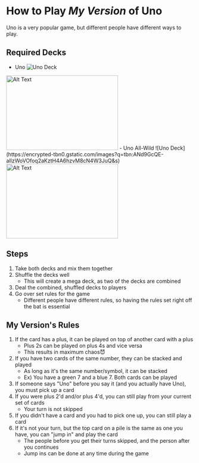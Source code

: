 # How to Play *My Version* of Uno
Uno is a very popular game, but different people have different ways to play.
## Required Decks
- Uno
![Uno Deck](https://m.media-amazon.com/images/I/71MrrNB7jCL.jpg)
<img src="https://m.media-amazon.com/images/I/71MrrNB7jCL.jpg" alt="Alt Text" width="300" height="200">
- Uno All-Wild
![Uno Deck](https://encrypted-tbn0.gstatic.com/images?q=tbn:ANd9GcQE-aIlzWoVOfoq2aKztH4A6hzvM8cN4W3JuQ&s)
<img src="https://encrypted-tbn0.gstatic.com/images?q=tbn:ANd9GcQE-aIlzWoVOfoq2aKztH4A6hzvM8cN4W3JuQ&s" alt="Alt Text" width="300" height="200">

## Steps
1. Take both decks and mix them together
2. Shuffle the decks well
    - This will create a mega deck, as two of the decks are combined
3. Deal the combined, shuffled decks to players
4. Go over set rules for the game
    - Different people have different rules, so having the rules set right off the bat is essential

## My Version's Rules
1. If the card has a plus, it can be played on top of another card with a plus
    - Plus 2s can be played on plus 4s and vice versa
    - This results in maximum chaos😈
2. If you have two cards of the same number, they can be stacked and played
    - As long as it's the same number/symbol, it can be stacked
    - Ex) You have a green 7 and a blue 7. Both cards can be played
3. If someone says "Uno" before you say it (and you actually have Uno), you must pick up a card
4. If you were plus 2'd and/or plus 4'd, you can still play from your current set of cards
    - Your turn is not skipped
5. If you didn't have a card and you had to pick one up, you can still play a card
6. If it's not your turn, but the top card on a pile is the same as one you have, you can "jump in" and play the card
   - The people before you get their turns skipped, and the person after you continues
   - Jump ins can be done at any time during the game
